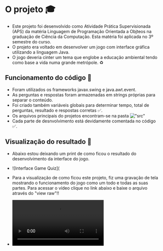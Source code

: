 # O projeto 🎓
- Este projeto foi desenvolvido como Atividade Prática Supervisionada (APS) da matéria Linguagem de Programação Orientada a Objteos na graduação de Ciência da Computação. Esta matéria foi aplicada no 3º semestre do curso.
- O projeto era voltado em desenvolver um jogo com interface gráfica utilizando a linguagem Java.
- O jogo deveria cinter um tema que englobe a educação ambiental tendo como base a vida numa grande metrópole. ♻️

## Funcionamento do código 🚀
- Foram utilizados os frameworks javax.swing e java.awt.event.
- As perguntas e respostas foram armazenadas em strings próprias para separar o conteúdo.
- Foi criado também variáveis globais para determinar tempo, total de perguntas, resultado e respostas corretas ✅.
- Os arquivos principais do projetos encontram-se na pasta !["src"](https://github.com/guiluzz/GameQuiz-Java/tree/main/src)
- Cada parte de desnvolvimento está devidamente comentada no código ✅.
  
## Visualização do resultado 👀
- Abaixo estou deixando um print de como ficou o resultado do desenvolvimento da interface do jogo.


- ![Interface Game Quiz](

  
- Para a visualização de como ficou este projeto, fiz uma gravação de tela mostrando o funcionamento do jogo como um todo e todas as suas partes. Para acessar o vídeo clique no link abaixo e baixe o arquivo através do "view raw"!!


- ![Demonstração de funcionamento: Java: Game-Quiz](https://github.com/guiluzz/GameQuiz-Java/blob/main/Assets/Apresentação%20Game%20Quiz.mp4)
